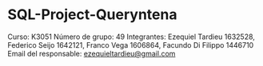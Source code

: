 # SQL-Project-Queryntena

Curso: K3051
Número de grupo: 49
Integrantes: Ezequiel Tardieu 1632528, Federico Seijo 1642121, Franco Vega 1606864, Facundo Di Filippo 1446710
Email del responsable: ezequieltardieu@gmail.com
